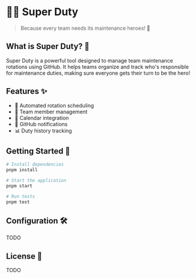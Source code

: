 # 🦸‍♂️ Super Duty

> Because every team needs its maintenance heroes! 🚀

## What is Super Duty? 🤔

Super Duty is a powerful tool designed to manage team maintenance rotations using GitHub. It helps teams organize and track who's responsible for maintenance duties, making sure everyone gets their turn to be the hero!

## Features ✨

- 🔄 Automated rotation scheduling
- 👥 Team member management
- 📅 Calendar integration
- 🔔 GitHub notifications
- 📊 Duty history tracking

## Getting Started 🚀

```bash
# Install dependencies
pnpm install

# Start the application
pnpm start

# Run tests
pnpm test
```

## Configuration 🛠️

TODO

## License 📄

TODO